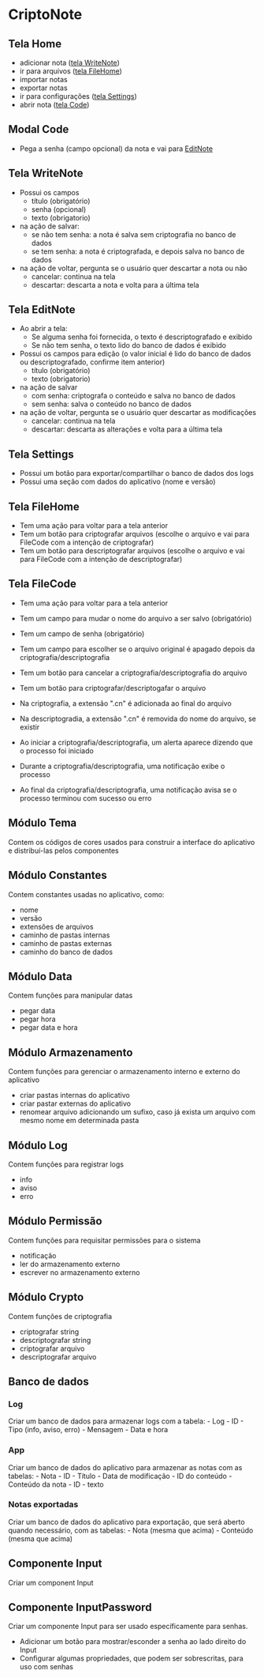 # CriptoNote


## Tela Home
- adicionar nota ([tela WriteNote](WriteNote))
- ir para arquivos ([tela FileHome](FileHome))
- importar notas
- exportar notas
- ir para configurações ([tela Settings](Settings))
- abrir nota ([tela Code](Code))

## Modal Code
- Pega a senha (campo opcional) da nota e vai para [EditNote](EditNote)

## Tela WriteNote
- Possui os campos
    - título (obrigatório)
    - senha (opcional)
    - texto (obrigatorio)
- na ação de salvar:
    - se não tem senha: a nota é salva sem criptografia no banco de dados
    - se tem senha: a nota é criptografada, e depois salva no banco de dados
- na ação de voltar, pergunta se o usuário quer descartar a nota ou não
    - cancelar: continua na tela
    - descartar: descarta a nota e volta para a última tela

## Tela EditNote
- Ao abrir a tela:
    - Se alguma senha foi fornecida, o texto é descriptografado e exibido
    - Se não tem senha, o texto lido do banco de dados é exibido
- Possui os campos para edição (o valor inicial é lido do banco de dados ou descriptografado, confirme item anterior)
    - título (obrigatório)
    - texto (obrigatorio)
- na ação de salvar
    - com senha: criptografa o conteúdo e salva no banco de dados
    - sem senha: salva o conteúdo no banco de dados
- na ação de voltar, pergunta se o usuário quer descartar as modificações
    - cancelar: continua na tela
    - descartar: descarta as alterações e volta para a última tela

## Tela Settings
- Possui um botão para exportar/compartilhar o banco de dados dos logs
- Possui uma seção com dados do aplicativo (nome e versão)

## Tela FileHome
- Tem uma ação para voltar para a tela anterior
- Tem um botão para criptografar arquivos (escolhe o arquivo e vai para FileCode com a intenção de criptografar)
- Tem um botão para descriptografar arquivos (escolhe o arquivo e vai para FileCode com a intenção de descriptografar)

## Tela FileCode
- Tem uma ação para voltar para a tela anterior
- Tem um campo para mudar o nome do arquivo a ser salvo (obrigatório)
- Tem um campo de senha (obrigatório)
- Tem um campo para escolher se o arquivo original é apagado depois da criptografia/descriptografia
- Tem um botão para cancelar a criptografia/descriptografia do arquivo
- Tem um botão para criptografar/descriptogafar o arquivo

- Na criptografia, a extensão ".cn" é adicionada ao final do arquivo
- Na descriptogradia, a extensão ".cn" é removida do nome do arquivo, se existir
- Ao iniciar a criptografia/descriptografia, um alerta aparece dizendo que o processo foi iniciado
- Durante a criptografia/descriptografia, uma notificação exibe o processo
- Ao final da criptografia/descriptografia, uma notificação avisa se o processo terminou com sucesso ou erro


## Módulo Tema
Contem os códigos de cores usados para construir a interface do aplicativo e distribuí-las pelos componentes

## Módulo Constantes
Contem constantes usadas no aplicativo, como:
- nome
- versão
- extensões de arquivos
- caminho de pastas internas
- caminho de pastas externas
- caminho do banco de dados

## Módulo Data
Contem funções para manipular datas
- pegar data
- pegar hora
- pegar data e hora

## Módulo Armazenamento
Contem funções para gerenciar o armazenamento interno e externo do aplicativo
- criar pastas internas do aplicativo
- criar pastar externas do aplicativo
- renomear arquivo adicionando um sufixo, caso já exista um arquivo com mesmo nome em determinada pasta

## Módulo Log
Contem funções para registrar logs
- info
- aviso
- erro

## Módulo Permissão
Contem funções para requisitar permissões para o sistema
- notificação
- ler do armazenamento externo
- escrever no armazenamento externo

## Módulo Crypto
Contem funções de criptografia
- criptografar string
- descriptografar string
- criptografar arquivo
- descriptografar arquivo


## Banco de dados

### Log
Criar um banco de dados para armazenar logs com a tabela:
    - Log
        - ID
        - Tipo (info, aviso, erro)
        - Mensagem
        - Data e hora

### App
Criar um banco de dados do aplicativo para armazenar as notas com as tabelas:
    - Nota
        - ID
        - Título
        - Data de modificação
        - ID do conteúdo
    - Conteúdo da nota
        - ID
        - texto

### Notas exportadas
Criar um banco de dados do aplicativo para exportação, que será aberto quando necessário, com as tabelas:
    - Nota (mesma que acima)
    - Conteúdo (mesma que acima)


## Componente Input
Criar um component Input

## Componente InputPassword
Criar um componente Input para ser usado específicamente para senhas.
- Adicionar um botão para mostrar/esconder a senha ao lado direito do Input
- Configurar algumas propriedades, que podem ser sobrescritas, para uso com senhas
